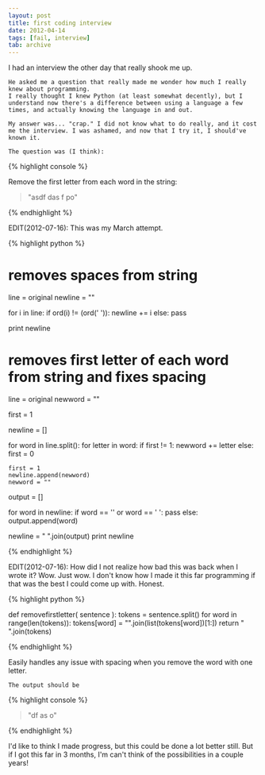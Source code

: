 ```yaml
---
layout: post
title: first coding interview
date: 2012-04-14
tags: [fail, interview]
tab: archive
---
```


<p>
	I had an interview the other day that really shook me up.

	He asked me a question that really made me wonder how much I really knew about programming. 
	I really thought I knew Python (at least somewhat decently), but I understand now there's a difference between using a language a few times, and actually knowing the language in and out.

	My answer was... "crap." I did not know what to do really, and it cost me the interview. I was ashamed, and now that I try it, I should've known it. 

	The question was (I think): 
</p>


{% highlight console %}

Remove the first letter from each word in the string: 
> "asdf das f po"

{% endhighlight %}

<p>
	EDIT(2012-07-16): This was my March attempt.
</p>


{% highlight python %}

# removes spaces from string

line = original
newline = ""

for i in line:
	if ord(i) != (ord(' ')):
		newline += i
	else:
		pass
		
print newline

# removes first letter of each word from string and fixes spacing

line = original
newword = ""

first = 1

newline = []

for word in line.split():
	for letter in word:
		if first != 1:
			newword += letter
		else:
			first = 0
			
	first = 1
	newline.append(newword)
	newword = ""

output = []

for word in newline:
	if word == '' or word == ' ':
		pass
	else:
		output.append(word)

newline = " ".join(output)
print newline

{% endhighlight %}

<p>
	EDIT(2012-07-16): How did I not realize how bad this was back when I wrote it? 
	Wow. Just wow. I don't know how I made it this far programming if that was the best I could 
	come up with. Honest.
</p>

{% highlight python %}

def removefirstletter( sentence ):
	tokens = sentence.split()
	for word in range(len(tokens)):
		tokens[word] = "".join(list(tokens[word])[1:])
	return " ".join(tokens)

{% endhighlight %}

<p>
	Easily handles any issue with spacing when you remove the word with one letter.

	The output should be 
</p>

{% highlight console %}

> "df as o"

{% endhighlight %}

<p>
	I'd like to think I made progress, but this could be done a lot better still. 
	But if I got this far in 3 months, I'm can't think of the possibilities in a couple years!
</p>
